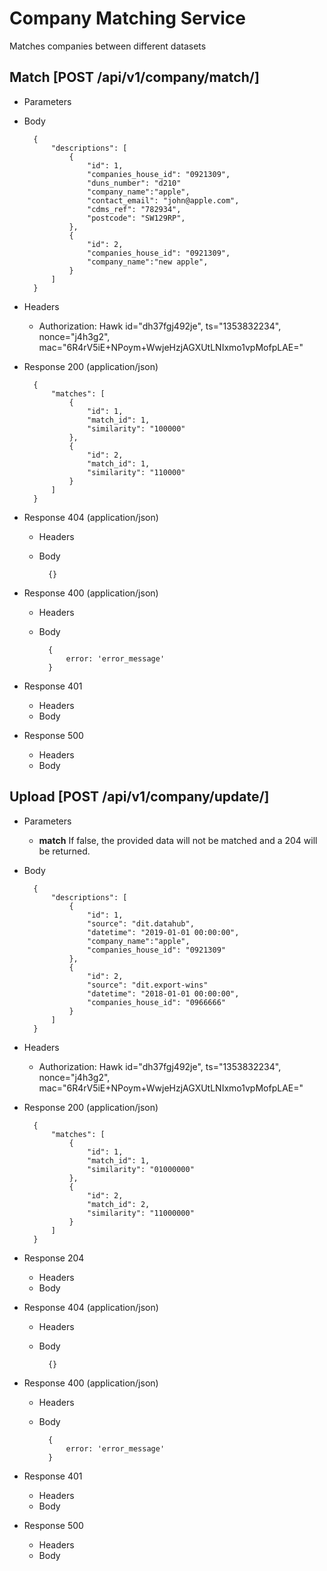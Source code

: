 # Company Matching Service

Matches companies between different datasets

## Match [POST /api/v1/company/match/]

+ Parameters

+ Body
        
        {
            "descriptions": [
                {
                    "id": 1, 
                    "companies_house_id": "0921309",
                    "duns_number": "d210"
                    "company_name":"apple", 
                    "contact_email": "john@apple.com",
                    "cdms_ref": "782934",
                    "postcode": "SW129RP",
                },
                {
                    "id": 2, 
                    "companies_house_id": "0921309",
                    "company_name":"new apple", 
                }
            ]
        }
        
+ Headers
    
    + Authorization: Hawk id="dh37fgj492je", ts="1353832234", nonce="j4h3g2", mac="6R4rV5iE+NPoym+WwjeHzjAGXUtLNIxmo1vpMofpLAE="

+ Response 200 (application/json)
        
        {
            "matches": [
                {
                    "id": 1,
                    "match_id": 1,
                    "similarity": "100000"
                },
                {
                    "id": 2,
                    "match_id": 1,
                    "similarity": "110000"
                }                
            ]
        }

+ Response 404 (application/json)

    + Headers
    + Body

            {}

+ Response 400 (application/json)

    + Headers
    + Body

            {
                error: 'error_message'
            }

+ Response 401

    + Headers
    + Body

+ Response 500

    + Headers
    + Body


## Upload [POST /api/v1/company/update/]

+ Parameters

    + **match** If false, the provided data will not be matched and a 204 will be returned.
    
+ Body
        
        {
            "descriptions": [
                {
                    "id": 1,
                    "source": "dit.datahub",
                    "datetime": "2019-01-01 00:00:00", 
                    "company_name":"apple", 
                    "companies_house_id": "0921309"
                },
                {
                    "id": 2,
                    "source": "dit.export-wins"
                    "datetime": "2018-01-01 00:00:00", 
                    "companies_house_id": "0966666"
                }
            ]
        }
        
+ Headers
    
    + Authorization: Hawk id="dh37fgj492je", ts="1353832234", nonce="j4h3g2", mac="6R4rV5iE+NPoym+WwjeHzjAGXUtLNIxmo1vpMofpLAE="

+ Response 200 (application/json)

        {
            "matches": [
                {
                    "id": 1,
                    "match_id": 1,
                    "similarity": "01000000"
                },
                {
                    "id": 2,
                    "match_id": 2,
                    "similarity": "11000000"
                }                
            ]
        }

+ Response 204

    + Headers
    + Body

+ Response 404 (application/json)

    + Headers
    + Body

            {}

+ Response 400 (application/json)

    + Headers
    + Body

            {
                error: 'error_message'
            }

+ Response 401

    + Headers
    + Body

+ Response 500

    + Headers
    + Body

